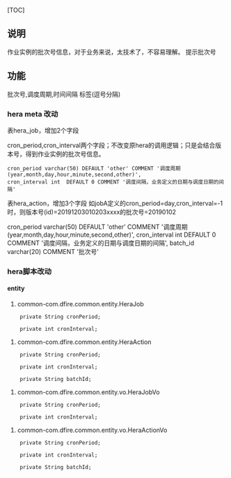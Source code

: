 [TOC]

## 说明
作业实例的批次号信息，对于业务来说，太技术了，不容易理解。
提示批次号


## 功能

批次号,调度周期,时间间隔
标签(逗号分隔)


### hera meta 改动

表hera_job，增加2个字段

cron_period,cron_interval两个字段；不改变原hera的调用逻辑；只是会结合版本号，得到作业实例的批次号信息。

```
cron_period varchar(50) DEFAULT 'other' COMMENT '调度周期(year,month,day,hour,minute,second,other)',
cron_interval int  DEFAULT 0 COMMENT '调度间隔，业务定义的日期与调度日期的间隔'
```

表hera_action，增加3个字段
如jobA定义的cron_period=day,cron_interval=-1时，则版本号(id)=20191203010203xxxx的批次号=20190102

cron_period varchar(50) DEFAULT 'other' COMMENT '调度周期(year,month,day,hour,minute,second,other)',
cron_interval int  DEFAULT 0 COMMENT '调度间隔，业务定义的日期与调度日期的间隔',
batch_id varchar(20) COMMENT '批次号'


### hera脚本改动

#### entity
1. common-com.dfire.common.entity.HeraJob
```
    private String cronPeriod;

    private int cronInterval;
```

1. common-com.dfire.common.entity.HeraAction
```
    private String cronPeriod;

    private int cronInterval;

    private String batchId;
```

1. common-com.dfire.common.entity.vo.HeraJobVo
```
    private String cronPeriod;

    private int cronInterval;
```

1. common-com.dfire.common.entity.vo.HeraActionVo
```
    private String cronPeriod;

    private int cronInterval;

    private String batchId;
```